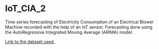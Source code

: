 # IoT_CIA_2

Time series forecasting of Electricity Consumption of an Electrical Blower Machine recorded with the help of an IoT sensor.
Forecasting done using the AutoRegressive Integrated Moving Average (ARIMA) model.

[Link to the dataset used.](https://www.kaggle.com/datasets/vitthalmadane/energy-consumption-time-series-dataset)
